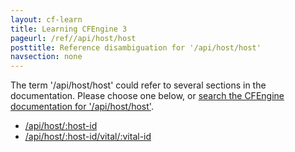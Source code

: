 ```yaml
---
layout: cf-learn
title: Learning CFEngine 3
pageurl: /ref//api/host/host
posttitle: Reference disambiguation for '/api/host/host'
navsection: none
---
```


The term '/api/host/host' could refer to several sections in the documentation. Please choose one below, or
[search the CFEngine documentation for '/api/host/host'](http://cfengine.com/docs/3.5/search.html?q=/api/host/host).

- [/api/host/:host-id](http://cfengine.com/docs/3.5/reference-enterprise-api-uri-resources.html#api-host-host-id)
- [/api/host/:host-id/vital/:vital-id](http://cfengine.com/docs/3.5/reference-enterprise-api-uri-resources.html#api-host-host-id-vital-vital-id)
